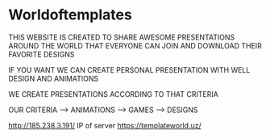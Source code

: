 # Worldoftemplates
THIS WEBSITE IS CREATED TO SHARE AWESOME PRESENTATIONS AROUND THE WORLD THAT EVERYONE CAN JOIN AND DOWNLOAD THEIR FAVORITE DESIGNS

IF YOU WANT WE CAN CREATE PERSONAL PRESENTATION WITH WELL DESIGN AND ANIMATIONS

WE CREATE PRESENTATIONS ACCORDING TO THAT CRITERIA

OUR CRITERIA
--> ANIMATIONS
--> GAMES
--> DESIGNS


http://185.238.3.191/ IP of server
https://templateworld.uz/
